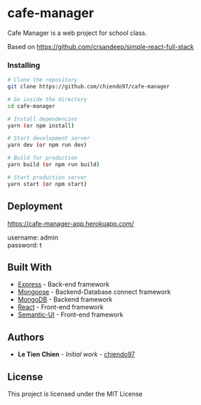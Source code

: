 # cafe-manager

Cafe Manager is a web project for school class. 

Based on https://github.com/crsandeep/simple-react-full-stack

### Installing

```bash
# Clone the repository
git clone https://github.com/chiendo97/cafe-manager

# Go inside the directory
cd cafe-manager

# Install dependencies
yarn (or npm install)

# Start development server
yarn dev (or npm run dev)

# Build for production
yarn build (or npm run build)

# Start production server
yarn start (or npm start)
```

## Deployment

https://cafe-manager-app.herokuapp.com/

username: admin <br>
password: t

## Built With

* [Express](https://expressjs.com/) - Back-end framework
* [Mongoose](https://mongoosejs.com/) - Backend-Database connect framework
* [MongoDB](https://www.mongodb.com/) - Backend framework
* [React](https://reactjs.org/) - Front-end framework
* [Semantic-UI](https://react.semantic-ui.com/) - Front-end framework

## Authors

* **Le Tien Chien** - *Initial work* - [chiendo97](https://github.com/chiendo97)

## License

This project is licensed under the MIT License

